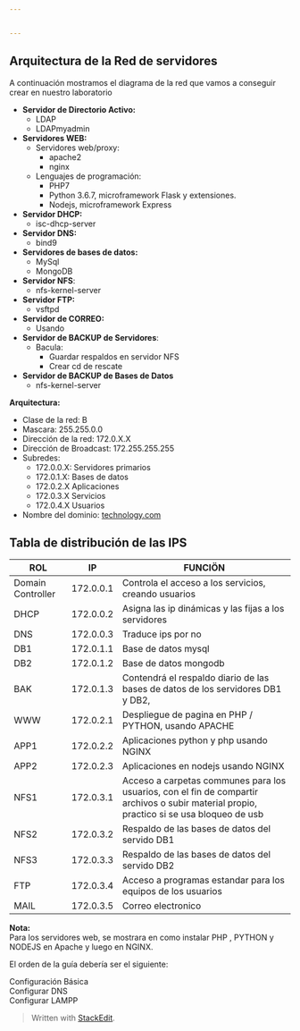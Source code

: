 ```yaml
---


---
```


<h2 id="arquitectura-de-la-red-de-servidores">Arquitectura de la Red de servidores</h2>
<p>A continuación mostramos el diagrama de la red que vamos a conseguir crear en nuestro laboratorio</p>
<ul>
<li><strong>Servidor de Directorio Activo:</strong>
<ul>
<li>LDAP</li>
<li>LDAPmyadmin</li>
</ul>
</li>
<li><strong>Servidores WEB:</strong>
<ul>
<li>Servidores web/proxy:
<ul>
<li>apache2</li>
<li>nginx</li>
</ul>
</li>
<li>Lenguajes de programación:
<ul>
<li>PHP7</li>
<li>Python 3.6.7, microframework Flask y extensiones.</li>
<li>Nodejs, microframework Express</li>
</ul>
</li>
</ul>
</li>
<li><strong>Servidor DHCP:</strong>
<ul>
<li>isc-dhcp-server</li>
</ul>
</li>
<li><strong>Servidor DNS:</strong>
<ul>
<li>bind9</li>
</ul>
</li>
<li><strong>Servidores de bases de datos:</strong>
<ul>
<li>MySql</li>
<li>MongoDB</li>
</ul>
</li>
<li><strong>Servidor NFS</strong>:
<ul>
<li>nfs-kernel-server</li>
</ul>
</li>
<li><strong>Servidor FTP:</strong>
<ul>
<li>vsftpd</li>
</ul>
</li>
<li><strong>Servidor de CORREO:</strong>
<ul>
<li>Usando</li>
</ul>
</li>
<li><strong>Servidor de BACKUP de Servidores</strong>:
<ul>
<li>Bacula:
<ul>
<li>Guardar respaldos en servidor NFS</li>
<li>Crear cd de rescate</li>
</ul>
</li>
</ul>
</li>
<li><strong>Servidor de BACKUP de Bases de Datos</strong>
<ul>
<li>nfs-kernel-server</li>
</ul>
</li>
</ul>
<p><strong>Arquitectura:</strong></p>
<ul>
<li>Clase de la red: B</li>
<li>Mascara: 255.255.0.0</li>
<li>Dirección de la red: 172.0.X.X</li>
<li>Dirección de Broadcast: 172.255.255.255</li>
<li>Subredes:
<ul>
<li>172.0.0.X: Servidores primarios</li>
<li>172.0.1.X: Bases de datos</li>
<li>172.0.2.X Aplicaciones</li>
<li>172.0.3.X Servicios</li>
<li>172.0.4.X Usuarios</li>
</ul>
</li>
<li>Nombre del dominio: <a href="http://technology.com">technology.com</a></li>
</ul>
<h2 id="tabla-de-distribución-de-las-ips">Tabla de distribución de las IPS</h2>

<table>
<thead>
<tr>
<th>ROL</th>
<th>IP</th>
<th>FUNCIÖN</th>
</tr>
</thead>
<tbody>
<tr>
<td>Domain Controller</td>
<td>172.0.0.1</td>
<td>Controla el acceso a los servicios, creando usuarios</td>
</tr>
<tr>
<td>DHCP</td>
<td>172.0.0.2</td>
<td>Asigna las ip dinámicas y las fijas a los servidores</td>
</tr>
<tr>
<td>DNS</td>
<td>172.0.0.3</td>
<td>Traduce ips por no</td>
</tr>
<tr>
<td>DB1</td>
<td>172.0.1.1</td>
<td>Base de datos mysql</td>
</tr>
<tr>
<td>DB2</td>
<td>172.0.1.2</td>
<td>Base de datos mongodb</td>
</tr>
<tr>
<td>BAK</td>
<td>172.0.1.3</td>
<td>Contendrá el respaldo diario de las bases de datos de los servidores DB1 y DB2,</td>
</tr>
<tr>
<td>WWW</td>
<td>172.0.2.1</td>
<td>Despliegue de pagina en PHP / PYTHON, usando APACHE</td>
</tr>
<tr>
<td>APP1</td>
<td>172.0.2.2</td>
<td>Aplicaciones python y php usando NGINX</td>
</tr>
<tr>
<td>APP2</td>
<td>172.0.2.3</td>
<td>Aplicaciones en nodejs  usando NGINX</td>
</tr>
<tr>
<td>NFS1</td>
<td>172.0.3.1</td>
<td>Acceso a carpetas communes para los usuarios, con el fin de compartir archivos o subir material propio, practico si se usa bloqueo de usb</td>
</tr>
<tr>
<td>NFS2</td>
<td>172.0.3.2</td>
<td>Respaldo de las bases de datos del servido DB1</td>
</tr>
<tr>
<td>NFS3</td>
<td>172.0.3.3</td>
<td>Respaldo de las bases de datos del servido DB2</td>
</tr>
<tr>
<td>FTP</td>
<td>172.0.3.4</td>
<td>Acceso a programas estandar para los equipos de los usuarios</td>
</tr>
<tr>
<td>MAIL</td>
<td>172.0.3.5</td>
<td>Correo electronico</td>
</tr>
</tbody>
</table><p><strong>Nota:</strong><br>
Para los servidores web, se mostrara en como instalar PHP , PYTHON y NODEJS en Apache y luego en NGINX.</p>
<p>El orden de la guía debería ser el siguiente:</p>
<p>Configuración Básica<br>
Configurar DNS<br>
Configurar LAMPP</p>
<blockquote>
<p>Written with <a href="https://stackedit.io/">StackEdit</a>.</p>
</blockquote>

